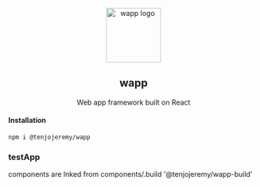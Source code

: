 <p align="center">
  <a href="https://tenjo-wapp.web.app/" rel="noopener" target="_blank"><img width="110" src="https://firebasestorage.googleapis.com/v0/b/wapp-framework.appspot.com/o/logo%20copy.svg?alt=media&token=eb8543af-3829-45ae-96e4-9e31be95d636" alt="wapp logo"></a></p>
</p>

<h2 align="center">wapp</h2>

<div align="center">

Web app framework built on React

</div>

#### Installation

```
npm i @tenjojeremy/wapp
```

### testApp

components are lnked from components/.build '@tenjojeremy/wapp-build'
